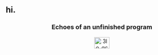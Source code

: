 <h2 align="left">hi.</h2>
<h3 align="center">Echoes of an unfinished program</h3>

<p align="center">
<a href="https://twitter.com/3lo_qc" target="blank"><img align="center" src="https://raw.githubusercontent.com/rahuldkjain/github-profile-readme-generator/master/src/images/icons/Social/twitter.svg" alt="3lo_qc" height="30" width="40" /></a>
</p>
